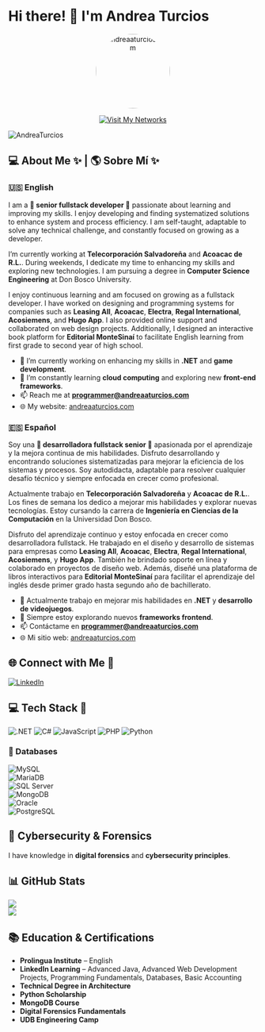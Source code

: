 # Hi there! 👋 I'm Andrea Turcios
<p align="center">
  <img src="https://andreaaturcios.com/img/aT_solo.png" width="150" height="150" alt="andreaaturcios.com" style="border-radius: 50%;">
  <p align="center">
    <a href="https://andreaaturcios.com/redes.html">
      <img src="https://img.shields.io/badge/%E2%9C%A8%20Visit%20My%20Networks%20%E2%9C%A8-ff66b2?style=for-the-badge&logo=internetexplorer&logoColor=white" alt="Visit My Networks">
    </a>
  </p>
</p>

<p align="left"> <img src="https://komarev.com/ghpvc/?username=AndreaTurcios&label=Profile%20views&color=ff66b2&style=flat" alt="AndreaTurcios" /> </p>

## 💻 About Me ✨ | 🌎 Sobre Mí ✨
### 🇺🇸 English
I am a **🎀 senior fullstack developer 🎀** passionate about learning and improving my skills. I enjoy developing and finding systematized solutions to enhance system and process efficiency. I am self-taught, adaptable to solve any technical challenge, and constantly focused on growing as a developer.

I’m currently working at **Telecorporación Salvadoreña** and **Acoacac de R.L.**. During weekends, I dedicate my time to enhancing my skills and exploring new technologies. I am pursuing a degree in **Computer Science Engineering** at Don Bosco University.

I enjoy continuous learning and am focused on growing as a fullstack developer. I have worked on designing and programming systems for companies such as **Leasing All**, **Acoacac**, **Electra**, **Regal International**, **Acosiemens**, and **Hugo App**. I also provided online support and collaborated on web design projects. Additionally, I designed an interactive book platform for **Editorial MonteSinaí** to facilitate English learning from first grade to second year of high school.

- 🔭 I’m currently working on enhancing my skills in **.NET** and **game development**.
- 🌱 I’m constantly learning **cloud computing** and exploring new **front-end frameworks**.
- 📫 Reach me at **programmer@andreaaturcios.com**
- 🌐 My website: [andreaaturcios.com](https://andreaaturcios.com/)

### 🇪🇸 Español
Soy una **🎀 desarrolladora fullstack senior 🎀** apasionada por el aprendizaje y la mejora continua de mis habilidades. Disfruto desarrollando y encontrando soluciones sistematizadas para mejorar la eficiencia de los sistemas y procesos. Soy autodidacta, adaptable para resolver cualquier desafío técnico y siempre enfocada en crecer como profesional.

Actualmente trabajo en **Telecorporación Salvadoreña** y **Acoacac de R.L.**. Los fines de semana los dedico a mejorar mis habilidades y explorar nuevas tecnologías. Estoy cursando la carrera de **Ingeniería en Ciencias de la Computación** en la Universidad Don Bosco.

Disfruto del aprendizaje continuo y estoy enfocada en crecer como desarrolladora fullstack. He trabajado en el diseño y desarrollo de sistemas para empresas como **Leasing All**, **Acoacac**, **Electra**, **Regal International**, **Acosiemens**, y **Hugo App**. También he brindado soporte en línea y colaborado en proyectos de diseño web. Además, diseñé una plataforma de libros interactivos para **Editorial MonteSinaí** para facilitar el aprendizaje del inglés desde primer grado hasta segundo año de bachillerato.

- 🔭 Actualmente trabajo en mejorar mis habilidades en **.NET** y **desarrollo de videojuegos**.
- 🌱 Siempre estoy explorando nuevos **frameworks frontend**.
- 📫 Contáctame en **programmer@andreaaturcios.com**
- 🌐 Mi sitio web: [andreaaturcios.com](https://andreaaturcios.com/)

## 🌐 Connect with Me 🌟
[![LinkedIn](https://img.shields.io/badge/LinkedIn-%23ff66b2.svg?style=for-the-badge&logo=linkedin&logoColor=white)](https://www.linkedin.com/in/andreaaturcios/)

## 💻 Tech Stack 🎨
![.NET](https://img.shields.io/badge/.NET-ff66b2.svg?style=for-the-badge&logo=dotnet&logoColor=white) ![C#](https://img.shields.io/badge/C%23-ff66b2.svg?style=for-the-badge&logo=c-sharp&logoColor=white) ![JavaScript](https://img.shields.io/badge/javascript-%23ffccff.svg?style=for-the-badge&logo=javascript&logoColor=%23F7DF1E) ![PHP](https://img.shields.io/badge/php-%23ff99cc.svg?style=for-the-badge&logo=php&logoColor=white) ![Python](https://img.shields.io/badge/python-%23ff66b2?style=for-the-badge&logo=python&logoColor=white)

### 💾 Databases
![MySQL](https://img.shields.io/badge/mysql-ff66b2.svg?style=for-the-badge&logo=mysql&logoColor=white)  
![MariaDB](https://img.shields.io/badge/MariaDB-ff99cc?style=for-the-badge&logo=mariadb&logoColor=white)  
![SQL Server](https://img.shields.io/badge/SQL%20Server-ff66b2?style=for-the-badge&logo=microsoft-sql-server&logoColor=white)  
![MongoDB](https://img.shields.io/badge/MongoDB-ffccff?style=for-the-badge&logo=mongodb&logoColor=white)  
![Oracle](https://img.shields.io/badge/Oracle-ff66b2?style=for-the-badge&logo=oracle&logoColor=white)  
![PostgreSQL](https://img.shields.io/badge/PostgreSQL-ff99cc?style=for-the-badge&logo=postgresql&logoColor=white)  

## 🔐 Cybersecurity & Forensics
I have knowledge in **digital forensics** and **cybersecurity principles**.
 
## 📊 GitHub Stats
![](https://github-readme-streak-stats.herokuapp.com/?user=AndreaTurcios&theme=radical&hide_border=false)<br/>
![](https://github-readme-stats.vercel.app/api/top-langs/?username=AndreaTurcios&theme=radical&hide_border=false&include_all_commits=true&count_private=true&layout=compact)
 
## 📚 Education & Certifications
- **Prolingua Institute** – English
- **LinkedIn Learning** – Advanced Java, Advanced Web Development Projects, Programming Fundamentals, Databases, Basic Accounting
- **Technical Degree in Architecture**
- **Python Scholarship**
- **MongoDB Course**
- **Digital Forensics Fundamentals**
- **UDB Engineering Camp**



